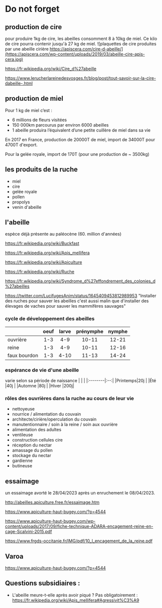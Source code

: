 # Do not forget

## production de cire
pour produire 1kg de cire, les abeilles consomment 8 à 10kg de miel. Ce kilo de cire pourra contenir jusqu'à 27 kg de miel.
![plaquettes de cire produites par une abeille cirière https://apiscera.com/cire-d-abeille/](https://apiscera.com/wp-content/uploads/2019/03/abeille-cire-apis-cera.jpg)

https://fr.wikipedia.org/wiki/Cire_d%27abeille

https://www.lerucherlareinedesvosges.fr/blog/post/tout-savoir-sur-la-cire-dabeille-.html

## production de miel

Pour 1 kg de miel c’est :
- 6 millions de fleurs visitées
- 150 000km parcourus par environ 6000 abeilles
- 1 abeille produira l’équivalent d’une petite cuillère de miel dans sa vie

En 2017 en France, production de 20000T de miel, import de 34000T pour 4700T d'export.

Pour la gelée royale, import de 170T (pour une production de ~ 3500kg)

## les produits de la ruche
- miel
- cire
- gelée royale
- pollen
- propolys
- venin d'abeille

## l'abeille
espèce déjà présente au paléocène (60. million d'années)

https://fr.wikipedia.org/wiki/Buckfast

https://fr.wikipedia.org/wiki/Apis_mellifera

https://fr.wikipedia.org/wiki/Apiculture

https://fr.wikipedia.org/wiki/Ruche

https://fr.wikipedia.org/wiki/Syndrome_d%27effondrement_des_colonies_d%27abeilles

https://twitter.com/LucifugesAnim/status/1645409453812989953 "Installer des ruches pour sauver les abeilles c'est aussi malin que d'installer des élevages de vaches pour sauver les mammifères sauvages"


### cycle de développement des abeilles
       
|             | oeuf | larve | prénymphe | nymphe |
|:------------|:----:|:-----:|:---------:|:------:|
|ouvrière     | 1-3  | 4-9   | 10-11     | 12-21  |
|reine        | 1-3  | 4-9   | 10-11     | 12-16  |
|faux bourdon | 1-3  | 4-10  | 11-13     | 14-24  |

### espérance de vie d'une abeille
varie selon sa période de naissance
|         |    |
|:--------|:--:|
|Printemps|20j |
|Été      |40j |
|Automne  |80j |
|Hiver    |200j|

### rôles des ouvrières dans la ruche au cours de leur vie
- nettoyeuse
- nourrice / alimentation du couvain 
- architecte/cirière/operculation du couvain
- manutentionnaire / soin à la reine / soin aux ouvrière
- alimentation des adultes
- ventileuse
- construction cellules cire
- réception du nectar
- amassage du pollen
- stockage du nectar
- gardienne
- butineuse


## essaimage
un essaimage avorté le 28/04/2023 après un enruchement le 08/04/2023.

http://abeilles.apiculture.free.fr/essaimage.htm

https://www.apiculture-haut-bugey.com/?p=4544

https://www.apiculture-haut-bugey.com/wp-content/uploads/2017/09/fiche-technique-ADARA-encagement-reine-en-cage-Scalvini-2015.pdf

https://www.frgds-occitanie.fr/IMG/pdf/10_l_encagement_de_la_reine.pdf

## Varoa
https://www.apiculture-haut-bugey.com/?p=4544

## Questions subsidiaires : 

- L'abeille meure-t-elle après avoir piqué ? Pas obligatoirement : https://fr.wikipedia.org/wiki/Apis_mellifera#Agressivit%C3%A9

